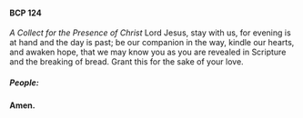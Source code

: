 #### BCP 124
_A Collect for the Presence of Christ_
Lord Jesus, stay with us, for evening is at hand and the day is past; be our companion in the way, kindle our hearts, and awaken hope, that we may know you as you are revealed in Scripture and the breaking of bread. Grant this for the sake of your love.

##### **People:**
**Amen.**
